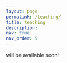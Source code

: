 ```yaml
---
layout: page
permalink: /teaching/
title: teaching
description:
nav: true
nav_order: 5
---
```


will be available soon!
